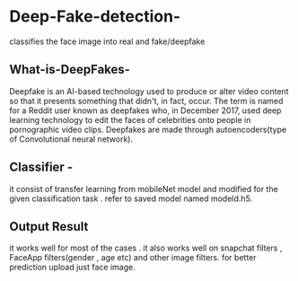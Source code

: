 # Deep-Fake-detection-
classifies the face image into real and fake/deepfake

## What-is-DeepFakes-
Deepfake is an AI-based technology used to produce or alter video content so that it presents something that didn't, in fact, occur. 
The term is named for a Reddit user known as deepfakes who, in December 2017, used deep learning technology to edit the faces of celebrities onto people in pornographic video clips.
Deepfakes are made through autoencoders(type of Convolutional neural network).

## Classifier -
it consist of transfer learning from mobileNet model and modified for the given classification task .
refer to saved model named modeld.h5.

## Output Result
it works well for most of the cases . it also works well on snapchat filters , FaceApp filters(gender , age etc) and other image filters.
for better prediction upload just face image.
